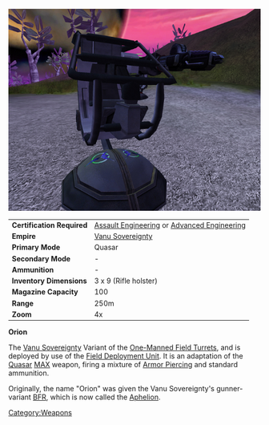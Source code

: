 ![](../images/Orion.jpg "Orion.jpg")

|                            |                                                                                                  |
| -------------------------- | ------------------------------------------------------------------------------------------------ |
| **Certification Required** | [Assault Engineering](../certifications/Assault_Engineering.md) or [Advanced Engineering](../certifications/Advanced_Engineering.md) |
| **Empire**                 | [Vanu Sovereignty](../etc/Vanu_Sovereignty.md)                                                          |
| **Primary Mode**           | Quasar                                                                                           |
| **Secondary Mode**         | \-                                                                                               |
| **Ammunition**             | \-                                                                                               |
| **Inventory Dimensions**   | 3 x 9 (Rifle holster)                                                                            |
| **Magazine Capacity**      | 100                                                                                              |
| **Range**                  | 250m                                                                                             |
| **Zoom**                   | 4x                                                                                               |

**Orion**

The [Vanu Sovereignty](../etc/Vanu_Sovereignty.md) Variant of the
[One-Manned Field Turrets](weapons/One-Manned_Field_Turret.md), and is
deployed by use of the [Field Deployment
Unit](Field_Deployment_Unit.md). It is an adaptation of the
[Quasar](../items/Quasar.md) [MAX](../items/Mechanized_Assault_Exo-Suit.md) weapon, firing a
mixture of [Armor Piercing](../terminology/Armor_Piercing.md) and standard
ammunition.

Originally, the name "Orion" was given the Vanu Sovereignty's
gunner-variant [BFR](../vehicles/BattleFrame_Robotics.md), which is now called the
[Aphelion](../vehicles/Aphelion.md).

[Category:Weapons](Category:Weapons.md)

